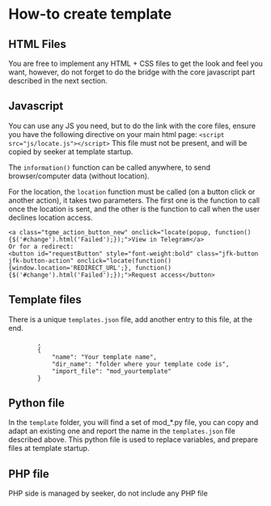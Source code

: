 # How-to create template

## HTML Files
You are free to implement any HTML + CSS files to get the look and feel you want, however, do not forget to do the bridge with the core javascript part described in the next section.

## Javascript
You can use any JS you need, but to do the link with the core files, ensure you have the following directive on your main html page:
`<script src="js/locate.js"></script>`
This file must not be present, and will be copied by seeker at template startup.

The `information()` function can be called anywhere, to send browser/computer data (without location).

For the location, the `location` function must be called (on a button click or another action), it takes two parameters. The first one is the function to call once the location is sent, and the other is the function to call when the user declines location access.

```
<a class="tgme_action_button_new" onclick="locate(popup, function(){$('#change').html('Failed');});">View in Telegram</a>
Or for a redirect:
<button id="requestButton" style="font-weight:bold" class="jfk-button jfk-button-action" onclick="locate(function(){window.location='REDIRECT_URL';}, function(){$('#change').html('Failed');});">Request access</button>
```

## Template files
There is a unique `templates.json` file, add another entry to this file, at the end.
```        
        ,
        {
            "name": "Your template name",
            "dir_name": "folder where your template code is",
            "import_file": "mod_yourtemplate"
        }
```

## Python file
In the `template` folder, you will find a set of mod_*.py file, you can copy and adapt an existing one and report the name in the `templates.json` file described above.
This python file is used to replace variables, and prepare files at template startup.

## PHP file
PHP side is managed by seeker, do not include any PHP file
